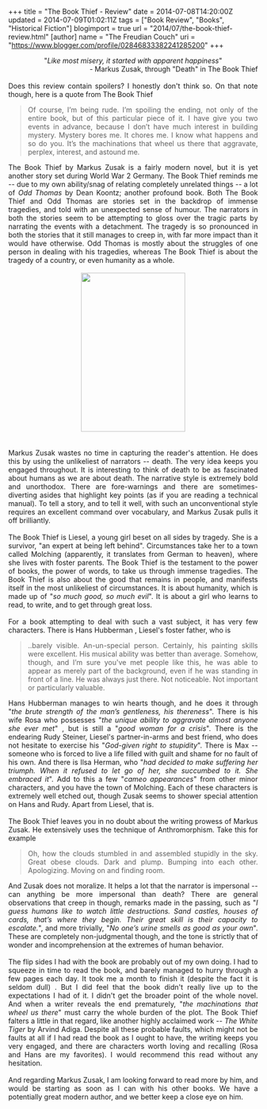 +++
title = "The Book Thief - Review"
date = 2014-07-08T14:20:00Z
updated = 2014-07-09T01:02:11Z
tags = ["Book Review", "Books", "Historical Fiction"]
blogimport = true 
url = "2014/07/the-book-thief-review.html"
[author]
	name = "The Freudian Couch"
	uri = "https://www.blogger.com/profile/02846833382241285200"
+++

<div dir="ltr" style="text-align: left;" trbidi="on">
<div class="MsoNormal" style="text-align: center;">
"<i>Like most misery, it started with apparent happiness</i>"<o:p></o:p></div>
<div class="MsoNormal" style="text-align: right;">
- Markus Zusak, through "Death" in The Book Thief</div>
<div class="MsoNormal" style="text-align: left;">
<br></div>
<div class="MsoNormal" style="text-align: left;">
<div style="text-align: justify;">
Does this review contain spoilers? I honestly don't think so. On that note though, here is a quote from The Book Thief</div>
</div>
<blockquote class="tr_bq" style="text-align: left;">
<div style="text-align: justify;">
Of course, I’m being rude. I’m spoiling the ending, not only of the entire book, but of this particular piece of it. I have give you two events in advance, because I don’t have much interest in building mystery. Mystery bores me. It chores me. I know what happens and so do you. It’s the machinations that wheel us there that aggravate, perplex, interest, and astound me.</div>
</blockquote>
<div class="MsoNormal" style="text-align: left;">
<div style="text-align: justify;">
The Book Thief by Markus Zusak is a fairly modern novel, but it is yet another story set during World War 2 Germany. The Book Thief reminds me -- due to my own ability/snag of relating completely unrelated things -- a lot of <i>Odd Thomas</i> by Dean Koontz; another profound book. Both The Book Thief and Odd Thomas are stories set in the backdrop of immense tragedies, and told with an unexpected sense of humour. The narrators in both the stories seem to be attempting to gloss over the tragic parts by narrating the events with a detachment. The tragedy is so pronounced in both the stories that it still manages to creep in, with far more impact than it would have otherwise. Odd Thomas is mostly about the struggles of one person in dealing with his tragedies, whereas The Book Thief is about the tragedy of a country, or even humanity as a whole.<br>
<br>
<div class="separator" style="clear: both; text-align: center;">
<a href="https://blogger.googleusercontent.com/img/b/R29vZ2xl/AVvXsEieaRqgULdNsRIeip4n1fCYpJXbOUi2Vc3e4k2bKOhJAScuD-AlggcF2wZH98mr7dyJBjED8Ysvd2yuwagZvLB5QT3-pUOSOn-Av8bOcL9Rxa8PvS0qWMsB6Puzw_Qs2DAp6cGKaad91NPC/s1600/BookThief.jpg" imageanchor="1" style="margin-left: 1em; margin-right: 1em;"><img border="0" src="https://blogger.googleusercontent.com/img/b/R29vZ2xl/AVvXsEieaRqgULdNsRIeip4n1fCYpJXbOUi2Vc3e4k2bKOhJAScuD-AlggcF2wZH98mr7dyJBjED8Ysvd2yuwagZvLB5QT3-pUOSOn-Av8bOcL9Rxa8PvS0qWMsB6Puzw_Qs2DAp6cGKaad91NPC/s1600/BookThief.jpg" height="320" width="210"></a></div>
<br></div>
</div>
<div class="MsoNormal" style="text-align: left;">
<div style="text-align: justify;">
<br></div>
</div>
<div class="MsoNormal" style="text-align: left;">
<div style="text-align: justify;">
Markus Zusak wastes no time in capturing the reader's attention. He does this by using the unlikeliest of narrators -- death. The very idea keeps you engaged throughout. It is interesting to think of death to be as fascinated about humans as we are about death. The narrative style is extremely bold and unorthodox. There are fore-warnings and there are sometimes-diverting asides that highlight key points (as if you are reading a technical manual). To tell a story, and to tell it well, with such an unconventional style requires an excellent command over vocabulary, and Markus Zusak pulls it off brilliantly.</div>
</div>
<div class="MsoNormal" style="text-align: left;">
<div style="text-align: justify;">
<br></div>
</div>
<div class="MsoNormal" style="text-align: left;">
<div style="text-align: justify;">
The Book Thief is Liesel, a young girl beset on all sides by tragedy. She is a survivor, "an expert at being left behind". Circumstances take her to a town called Molching (apparently, it translates from German to heaven), where she lives with foster parents. The Book Thief is the testament to the power of books, the power of words, to take us through immense tragedies. The Book Thief is also about the good that remains in people, and manifests itself in the most unlikeliest of circumstances. It is about humanity, which is made up of "<i>so much good, so much evil</i>". It is about a girl who learns to read, to write, and to get through great loss.</div>
</div>
<div class="MsoNormal" style="text-align: left;">
<div style="text-align: justify;">
<br></div>
</div>
<div class="MsoNormal" style="text-align: left;">
<div style="text-align: justify;">
For a book attempting to deal with such a vast subject, it has very few characters. There is Hans Hubberman , Liesel's foster father, who is&nbsp;</div>
</div>
<blockquote class="tr_bq" style="text-align: left;">
<div style="text-align: justify;">
..barely visible. An-un-special person. Certainly, his painting skills were excellent. His musical ability was better than average. Somehow, though, and I’m sure you've met people like this, he was able to appear as merely part of the background, even if he was standing in front of a line. He was always just there. Not noticeable. Not important or particularly valuable.</div>
</blockquote>
<div style="text-align: justify;">
Hans Hubberman manages to win hearts though, and he does it through "<i>the brute strength of the man’s gentleness, his thereness</i>". There is his wife Rosa who possesses "<i>the unique ability to aggravate almost anyone she ever met</i>" , but is still a "<i>good woman for a crisis</i>". There is the endearing Rudy Steiner, Liesel's partner-in-arms and best friend, who does not hesitate to exercise his "<i>God-given right to stupidity</i>". There is Max -- someone who is forced to live a life filled with guilt and shame for no fault of his own. And there is Ilsa Herman, who "<i>had decided to make suffering her triumph. When it refused to let go of her, she succumbed to it. She embraced it</i>". Add to this a few "<i>cameo&nbsp;appearances</i>" from other minor characters, and you have the town of Molching. Each of these characters is extremely well etched out, though Zusak seems to shower special attention on Hans and Rudy. Apart from Liesel, that is.</div>
<div style="text-align: justify;">
<br></div>
<div style="text-align: justify;">
The Book Thief leaves you in no doubt about the writing prowess of Markus Zusak. He extensively uses the technique of Anthromorphism. Take this for example<br>
<blockquote class="tr_bq">
Oh, how the clouds stumbled in and assembled stupidly in the
sky. Great obese clouds. Dark and plump. Bumping into each other. Apologizing.
Moving on and finding room.</blockquote>
</div>
<div style="text-align: justify;">
And Zusak does not moralize. It helps a lot that the narrator is impersonal -- can anything be more impersonal than death? There are general observations that creep in though, remarks made in the passing, such as "<i>I guess humans like to watch little destructions. Sand
castles, houses of cards, that’s where they begin. Their great skill is their
capacity to escalate.</i>", and more trivially, "<span style="text-indent: -36pt;"><i>No one’s urine
smells as good as your own</i>". These are completely non-judgmental though, and the tone is strictly that of wonder and incomprehension at the extremes of human behavior.&nbsp;</span><br>
<span style="text-indent: -36pt;"><br></span>
<span style="text-indent: -36pt;">The flip sides I had with the book are probably out of my own doing. I had to squeeze in time to read the book, and barely managed to hurry through a few pages each day. It took me a month to finish it (despite the fact it is seldom dull) . But I did feel that the book didn't really live up to the expectations I had of it. I didn't get the broader point of the whole novel. And when a writer reveals the end prematurely, "</span><i>the machinations that wheel us there</i><span style="text-indent: -36pt;">" must carry the whole burden of the plot. The Book Thief falters a little in that regard, like another highly acclaimed work -- <i>The White Tiger</i> by Arvind Adiga. Despite all these probable faults, which might not be faults at all if I had read the book as I ought to have, the writing keeps you very engaged, and there are characters worth loving and recalling (Rosa and Hans are my favorites). I would recommend this read without any hesitation.</span><br>
<span style="text-indent: -36pt;"><br></span>
<span style="text-indent: -36pt;">And regarding Markus Zusak, I am looking forward to read more by him, and would be starting as soon as I can with his other books. We have a potentially great modern author, and we better keep a close eye on him.</span></div>
<div style="text-align: justify;">
<br></div>
</div>

